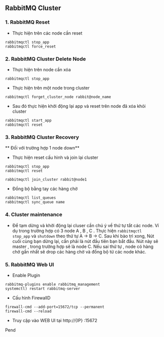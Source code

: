 ## RabbitMQ Cluster 


### 1. RabbitMQ Reset

- Thực hiện trên các node cần reset
```
rabbitmqctl stop_app
rabbitmqctl force_reset
```

### 2. RabbitMQ Cluster Delete Node

-  Thực hiện trên node cần xóa
```
rabbitmqctl stop_app
```

- Thực hiện trên một node trong cluster
```
rabbitmqctl forget_cluster_node rabbit@node_name
```

- Sau đó thực hiện khởi động lại app và reset trên node đã xóa khỏi cluster
```
rabbitmqctl start_app
rabbitmqctl reset
```


### 3. RabbitMQ Cluster  Recovery

** Đối với trường hợp 1 node down**
- Thực hiện reset cấu hình và join lại cluster
```
rabbitmqctl stop_app
rabbitmqctl reset

rabbitmqctl join_cluster rabbit@node1
```

- Đồng bộ bằng tay các hàng chờ
```
rabbitmqctl list_queues
rabbitmqctl sync_queue name
```


### 4. Cluster maintenance

- Để tạm dừng và khởi động lại cluser cần chú ý về thứ tự tắt các node. Ví dụ trong trường hợp có 3 node A , B , C . Thực hiện `rabbitmqctl stop_app` và `shutdown` theo thứ tự A -> B -> C. Sau khi bào trì xong, Nút cuối cùng bạn dừng lại, cần phải là nút đầu tiên bạn bắt đầu. Nút này sẽ master , trong trường hợp sẽ là node C.  Nếu sai thứ tự , node  có  hàng chờ gần nhất sẽ drop các hàng chờ và đồng bộ từ các node khác. 



### 5. RabbitMQ Web UI

- Enable Plugin
```
rabbitmq-plugins enable rabbitmq_management
systemctl) restart rabbitmq-server
```

- Cấu hình FirewallD
```
firewall-cmd --add-port=15672/tcp --permanent
firewall-cmd --reload
```


- Truy cập vào WEB UI tại http://{IP} :15672



Pend
